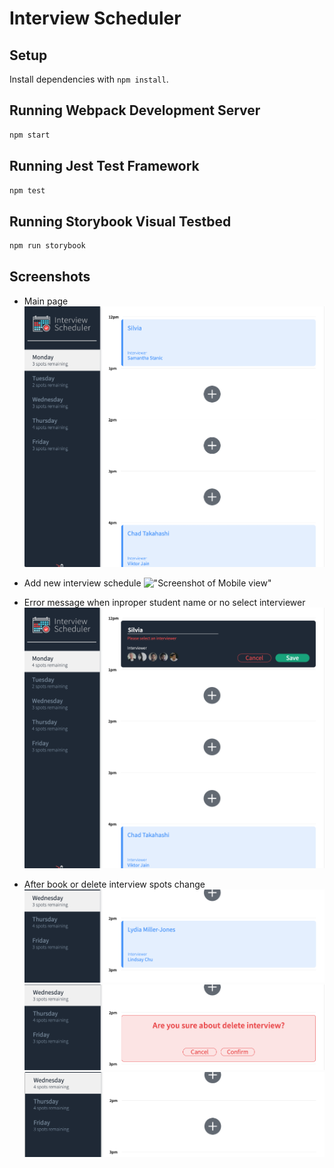 # Interview Scheduler

## Setup

Install dependencies with `npm install`.

## Running Webpack Development Server

```sh
npm start
```

## Running Jest Test Framework

```sh
npm test
```

## Running Storybook Visual Testbed

```sh
npm run storybook
```

## Screenshots
  - Main page
!["Screenshot of Desktop view"](https://github.com/ktehi21/scheduler/blob/master/docs/scheduler_main_page.png)

  - Add new interview schedule
!["Screenshot of Mobile view"](https://github.com/ktehi21/scheduler/blob/master/docsm/scheduler_booking_form.png)

  - Error message when inproper student name or no select interviewer
!["Screenshot of Error Message: over 140 characters"](https://github.com/ktehi21/scheduler/blob/master/docs/scheduler_error_message.png)

  - After book or delete interview spots change
!["Screenshot of Error Message: submit empty text field"](https://github.com/ktehi21/scheduler/blob/master/docs/scheduler_spots1.png)
!["Screenshot of Error Message: submit empty text field"](https://github.com/ktehi21/scheduler/blob/master/docs/scheduler_spots2.png)
!["Screenshot of Error Message: submit empty text field"](https://github.com/ktehi21/scheduler/blob/master/docs/scheduler_spots3.png)
